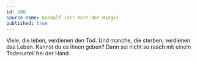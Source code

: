 ```yaml
---
id: 200
source-name: Gandalf (Der Herr der Ringe)
published: true
---
```

 Viele, die leben, verdienen den Tod. Und manche, die sterben, verdienen das Leben. Kannst du es ihnen geben? Dann sei nicht so rasch mit einem Todesurteil bei der Hand.
